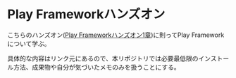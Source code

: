 # Play Frameworkハンズオン

こちらのハンズオン([Play Frameworkハンズオン1章](https://christina-inching-triceps.github.io/codelabs/play-handson-lesson1/index.html#1))に則ってPlay Frameworkについて学ぶ。

具体的な内容はリンク元にあるので、本リポジトリでは必要最低限のインストール方法、成果物や自分が気づいたメモのみを扱うことにする。
